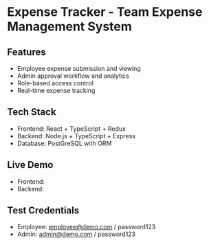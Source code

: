 # Expense Tracker - Team Expense Management System

## Features

- Employee expense submission and viewing
- Admin approval workflow and analytics
- Role-based access control
- Real-time expense tracking

## Tech Stack

- Frontend: React + TypeScript + Redux
- Backend: Node.js + TypeScript + Express
- Database: PostGreSQL with ORM

## Live Demo

- Frontend:
- Backend:

## Test Credentials

- Employee: employee@demo.com / password123
- Admin: admin@demo.com / password123
